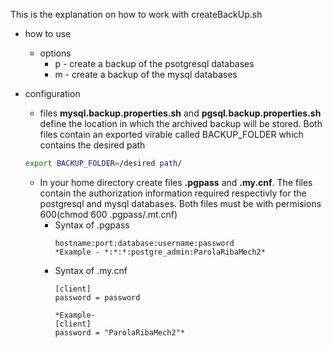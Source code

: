 This is the explanation on how to work with createBackUp.sh
  - how to use
    - options
      - p - create a backup of the psotgresql databases
      - m - create a backup of the mysql databases
  - configuration
    - files **mysql.backup.properties.sh** and **pgsql.backup.properties.sh** define the location in which the archived backup will be stored. Both files contain an exported virable called BACKUP_FOLDER which contains the desired path

    ```bash
    export BACKUP_FOLDER=/desired path/
    ```

    - In your home directory create files **.pgpass** and **.my.cnf**. The files contain the authorization information required respectivly for the postgresql and mysql databases. Both files must be with permisions 600(chmod 600 .pgpass/.mt.cnf)
      - Syntax of .pgpass
        ```
        hostname:port:database:username:password
        *Example - *:*:*:postgre_admin:ParolaRibaMech2*
        ```
      - Syntax of .my.cnf
        ```
        [client]
        password = password

        *Example-
        [client]
        password = "ParolaRibaMech2"*
        ```